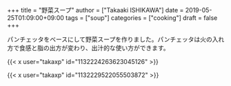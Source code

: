 +++
title = "野菜スープ"
author = ["Takaaki ISHIKAWA"]
date = 2019-05-25T01:09:00+09:00
tags = ["soup"]
categories = ["cooking"]
draft = false
+++

パンチェッタをベースにして野菜スープを作りました。パンチェッタは火の入れ方で食感と脂の出方が変わり、出汁的な使い方ができます。  

{{< x user="takaxp" id="1132224263623045126" >}}  

{{< x user="takaxp" id="1132229522055503872" >}}
